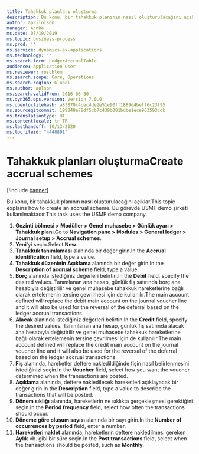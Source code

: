 ```yaml
---
title: Tahakkuk planları oluşturma
description: Bu konu, bir tahakkuk planının nasıl oluşturulacağını açıklar.
author: aprilolson
manager: AnnBe
ms.date: 07/19/2019
ms.topic: business-process
ms.prod: ''
ms.service: dynamics-ax-applications
ms.technology: ''
ms.search.form: LedgerAccrualTable
audience: Application User
ms.reviewer: roschlom
ms.search.scope: Core, Operations
ms.search.region: Global
ms.author: aolson
ms.search.validFrom: 2016-06-30
ms.dyn365.ops.version: Version 7.0.0
ms.openlocfilehash: a83870c4cec4de2e51e90ff1889d4beff6c23f95
ms.sourcegitcommit: 199848e78df5cb7c439b001bdbe1ece963593cdb
ms.translationtype: HT
ms.contentlocale: tr-TR
ms.lasthandoff: 10/13/2020
ms.locfileid: "4448891"
---
```

# <a name="create-accrual-schemes"></a><span data-ttu-id="5c081-103">Tahakkuk planları oluşturma</span><span class="sxs-lookup"><span data-stu-id="5c081-103">Create accrual schemes</span></span>

[!include [banner](../../includes/banner.md)]

<span data-ttu-id="5c081-104">Bu konu, bir tahakkuk planının nasıl oluşturulacağını açıklar.</span><span class="sxs-lookup"><span data-stu-id="5c081-104">This topic explains how to create an accrual scheme.</span></span> <span data-ttu-id="5c081-105">Bu görevde USMF demo şirketi kullanılmaktadır.</span><span class="sxs-lookup"><span data-stu-id="5c081-105">This task uses the USMF demo company.</span></span>

1. <span data-ttu-id="5c081-106">**Gezinti bölmesi > Modüller > Genel muhasebe > Günlük ayarı > Tahakkuk planı**.</span><span class="sxs-lookup"><span data-stu-id="5c081-106">Go to **Navigation pane > Modules > General ledger > Journal setup > Accrual schemes**.</span></span>
2. <span data-ttu-id="5c081-107">**Yeni**'yi seçin.</span><span class="sxs-lookup"><span data-stu-id="5c081-107">Select **New**.</span></span>
3. <span data-ttu-id="5c081-108">**Tahakkuk tanımlaması** alanında bir değer girin.</span><span class="sxs-lookup"><span data-stu-id="5c081-108">In the **Accrual identification** field, type a value.</span></span>
4. <span data-ttu-id="5c081-109">**Tahakkuk düzeninin Açıklama** alanında bir değer girin.</span><span class="sxs-lookup"><span data-stu-id="5c081-109">In the **Description of accrual scheme** field, type a value.</span></span>
5. <span data-ttu-id="5c081-110">**Borç** alanında istediğiniz değerleri belirtin.</span><span class="sxs-lookup"><span data-stu-id="5c081-110">In the **Debit** field, specify the desired values.</span></span> <span data-ttu-id="5c081-111">Tanımlanan ana hesap, günlük fiş satırında borç ana hesabıyla değiştirilir ve genel muhasebe tahakkuk hareketlerine bağlı olarak ertelemenin tersine çevrilmesi için de kullanılır.</span><span class="sxs-lookup"><span data-stu-id="5c081-111">The main account defined will replace the debit main account on the journal voucher line and it will also be used for the reversal of the deferral based on the ledger accrual transactions.</span></span>  
6. <span data-ttu-id="5c081-112">**Alacak** alanında istediğiniz değerleri belirtin.</span><span class="sxs-lookup"><span data-stu-id="5c081-112">In the **Credit** field, specify the desired values.</span></span> <span data-ttu-id="5c081-113">Tanımlanan ana hesap, günlük fiş satırında alacak ana hesabıyla değiştirilir ve genel muhasebe tahakkuk hareketlerine bağlı olarak ertelemenin tersine çevrilmesi için de kullanılır.</span><span class="sxs-lookup"><span data-stu-id="5c081-113">The main account defined will replace the credit main account on the journal voucher line and it will also be used for the reversal of the deferral based on the ledger accrual transactions.</span></span>  
7. <span data-ttu-id="5c081-114">**Fiş** alanında, hareketler deftere nakledildiğinde fişin nasıl belirlenmesini istediğinizi seçin.</span><span class="sxs-lookup"><span data-stu-id="5c081-114">In the **Voucher** field, select how you want the voucher determined when the transactions are posted.</span></span>
8. <span data-ttu-id="5c081-115">**Açıklama** alanında, deftere nakledilecek hareketleri açıklayacak bir değer girin.</span><span class="sxs-lookup"><span data-stu-id="5c081-115">In the **Description** field, type a value to describe the transactions that will be posted.</span></span>
9. <span data-ttu-id="5c081-116">**Dönem sıklığı** alanında, hareketlerin ne sıklıkta gerçekleşmesi gerektiğini seçin.</span><span class="sxs-lookup"><span data-stu-id="5c081-116">In the **Period frequency** field, select how often the transactions should occur.</span></span>
10. <span data-ttu-id="5c081-117">**Döneme göre oluşum sayısı** alanında bir sayı girin.</span><span class="sxs-lookup"><span data-stu-id="5c081-117">In the **Number of occurrences by period** field, enter a number.</span></span>
11. <span data-ttu-id="5c081-118">**Hareketleri naklet** alanında, hareketlerin deftere nakledilmesi gereken **Aylık** vb. gibi bir süre seçin.</span><span class="sxs-lookup"><span data-stu-id="5c081-118">In the **Post transactions** field, select when the transactions should be posted, such as **Monthly**.</span></span>

